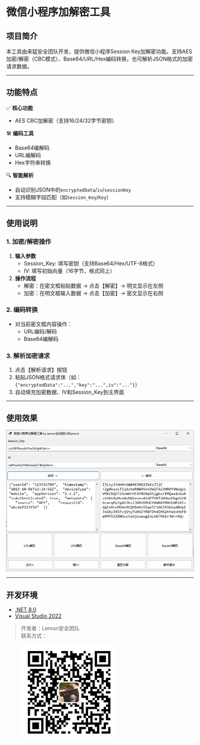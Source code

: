 # 微信小程序加解密工具

## 项目简介
本工具由来猛安全团队开发，提供微信小程序Session Key加解密功能。支持AES加密/解密（CBC模式）、Base64/URL/Hex编码转换，也可解析JSON格式的加密请求数据。

---

## 功能特点
✅ **核心功能**  
- AES CBC加解密（支持16/24/32字节密钥）

🛠 **编码工具**  
- Base64编解码
- URL编解码
- Hex字符串转换

🔍 **智能解析**  
- 自动识别JSON中的`encryptedData`/`iv`/`sessionKey`
- 支持模糊字段匹配（如`Session_Key`/`Key`）

---

## 使用说明

### 1. 加密/解密操作
1. **输入参数**  
   - Session_Key: 填写密钥（支持Base64/Hex/UTF-8格式）
   - IV: 填写初始向量（16字节，格式同上）
2. **操作流程**  
   - 解密：在密文框粘贴数据 → 点击【解密】→ 明文显示在左侧
   - 加密：在明文框输入数据 → 点击【加密】→ 密文显示在右侧

### 2. 编码转换
- 对当前密文框内容操作：
  - URL编码/解码
  - Base64编解码

### 3. 解析加密请求
1. 点击【解析请求】按钮
2. 粘贴JSON格式请求体（如：`{"encryptedData":"...","key":"...",iv":"..."}`）
3. 自动填充加密数据、IV和Session_Key到主界面

---

## 使用效果
![image-20250428173104623](./pic/README/image-20250428173104623.png)

---

## 开发环境
- [.NET 8.0](https://dotnet.microsoft.com/zh-cn/download/dotnet/thank-you/runtime-desktop-8.0.15-windows-x64-installer)
- [Visual Studio 2022](https://visualstudio.microsoft.com/zh-hans/vs/)

> 开发者：Lemon安全团队  
> 联系方式：
> 
> <img src="./pic/README/qrcode_for_gh_50d47136b186_258.jpg" alt="qrcode_for_gh_50d47136b186_258" style="float:left;" />